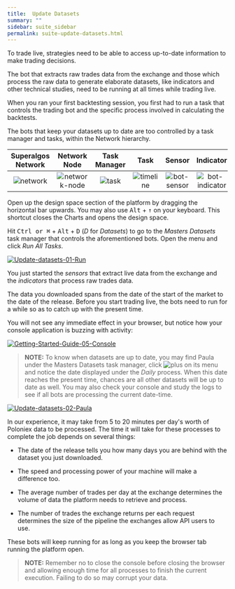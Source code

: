 ```yaml
---
title:  Update Datasets
summary: ""
sidebar: suite_sidebar
permalink: suite-update-datasets.html
---
```


To trade live, strategies need to be able to access up-to-date information to make trading decisions.

The bot that extracts raw trades data from the exchange and those which process the raw data to generate elaborate datasets, like indicators and other technical studies, need to be running at all times while trading live.

When you ran your first backtesting session, you first had to run a task that controls the trading bot and the specific process involved in calculating the backtests.

The bots that keep your datasets up to date are too controlled by a task manager and tasks, within the Network hierarchy.

| Superalgos Network | Network Node | Task Manager | Task | Sensor | Indicator |
| :---: | :---: | :---: | :---: | :---: | :---: |
| ![network](https://user-images.githubusercontent.com/13994516/66855353-59ed7800-ef83-11e9-8de9-db40971faa7b.png) | ![network-node](https://user-images.githubusercontent.com/13994516/66855357-5a860e80-ef83-11e9-917d-95cd8394588b.png) |![task](https://user-images.githubusercontent.com/13994516/66308205-ca9eef80-e906-11e9-8864-f7dba886bc7d.png) | ![timeline](https://user-images.githubusercontent.com/13994516/67079956-73b1d980-f194-11e9-89e0-9c8d1ea2ad1d.png) | ![bot-sensor](https://user-images.githubusercontent.com/13994516/67079734-000fcc80-f194-11e9-911d-2b537e4cb8f2.png) | ![bot-indicator](https://user-images.githubusercontent.com/13994516/67079733-000fcc80-f194-11e9-98d7-3426dd956d65.png) |

Open up the design space section of the platform by dragging the horizontal bar upwards. You may also use <kbd>Alt</kbd> + <kbd>&#8593;</kbd> on your keyboard. This shortcut closes the Charts and opens the design space.

Hit <kbd>Ctrl or &#8984;</kbd> + <kbd>Alt</kbd> + <kbd>D</kbd> (*D* for *Datasets*) to go to the *Masters Datasets* task manager that controls the aforementioned bots. Open the menu and click *Run All Tasks*.

[![Update-datasets-01-Run](https://user-images.githubusercontent.com/13994516/70341428-304e2000-1853-11ea-8158-8c59b56995fb.gif)](https://user-images.githubusercontent.com/13994516/70341428-304e2000-1853-11ea-8158-8c59b56995fb.gif)

You just started the *sensors* that extract live data from the exchange and the *indicators* that process raw trades data.

The data you downloaded spans from the date of the start of the market to the date of the release. Before you start trading live, the bots need to run for a while so as to catch up with the present time.

You will not see any immediate effect in your browser, but notice how your console application is buzzing with activity:

[![Getting-Started-Guide-05-Console](https://user-images.githubusercontent.com/13994516/67233532-b8af6780-f443-11e9-98e0-8efec4a305fe.gif)](https://user-images.githubusercontent.com/13994516/67233532-b8af6780-f443-11e9-98e0-8efec4a305fe.gif)

> **NOTE:** To know when datasets are up to date, you may find Paula under the Masters Datasets task manager, click ![plus](https://user-images.githubusercontent.com/13994516/70042962-121cc180-15c0-11ea-8322-018f78524f39.PNG) on its menu and notice the date displayed under the *Daily* process. When this date reaches the present time, chances are all other datasets will be up to date as well. You may also check your console and study the logs to see if all bots are processing the current date-time.

[![Update-datasets-02-Paula](https://user-images.githubusercontent.com/13994516/70341574-89b64f00-1853-11ea-8552-109bb90989ac.gif)](https://user-images.githubusercontent.com/13994516/70341574-89b64f00-1853-11ea-8552-109bb90989ac.gif)

In our experience, it may take from 5 to 20 minutes per day's worth of Poloniex data to be processed. The time it will take for these processes to complete the job depends on several things:

* The date of the release tells you how many days you are behind with the dataset you just downloaded.

* The speed and processing power of your machine will make a difference too.

* The average number of trades per day at the exchange determines the volume of data the platform needs to retrieve and process.

* The number of trades the exchange returns per each request determines the size of the pipeline the exchanges allow API users to use.

These bots will keep running for as long as you keep the browser tab running the platform open.

> **NOTE:** Remember no to close the console before closing the browser and allowing enough time for all processes to finish the current execution. Failing to do so may corrupt your data.